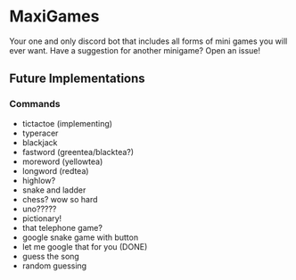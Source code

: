 # MaxiGames

Your one and only discord bot that includes all forms of mini games you will ever want. Have a suggestion for another minigame? Open an issue!

## Future Implementations

### Commands

- tictactoe (implementing)
- typeracer
- blackjack 
- fastword (greentea/blacktea?)
- moreword (yellowtea)
- longword (redtea)
- highlow?
- snake and ladder
- chess? wow so hard
- uno?????
- pictionary!
- that telephone game?
- google snake game with button
- let me google that for you (DONE)
- guess the song
- random guessing
